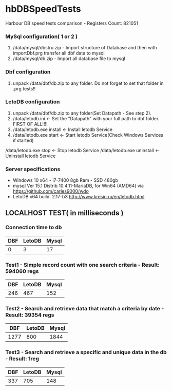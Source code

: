 # hbDBSpeedTests
Harbour DB speed tests comparison - Registers Count: 821051

### MySql configuration( 1 or 2 ) 

1) /data/mysql/dbstru.zip  - Import structure of Database and then with importDbf.prg transfer all dbf data to mysql
2) /data/mysql/db.zip - Import all database file to mysql

### Dbf configuration

1) unpack /data/dbf/db.zip to any folder. Do not forget to set that folder in .prg tests!!

### LetoDB configuration

1) unpack /data/dbf/db.zip to any folder(Set Datapath - See step 2). 
2) /data/letodb.ini <- Set the "Datapath" with your full path to dbf folder. FIRST OF ALL!!!!
3) /data/letodb.exe install <- Install letodb Service
4) /data/letodb.exe start <- Start letodb Service(Check Windows Services if started)

/data/letodb.exe stop <- Stop letodb Service
/data/letodb.exe uninstall <- Uninstall letodb Service

### Server specifications 

- Windows 10 x64 - i7-7400 8gb Ram - SSD 480gb
- mysql  Ver 15.1 Distrib 10.4.11-MariaDB, for Win64 (AMD64) via https://github.com/carles9000/wdo
- LetoDB x64 build. 2.17-b3 http://www.kresin.ru/en/letodb.html


## LOCALHOST TEST( in milliseconds )

### Connection time to db
| DBF    | LetoDB | Mysql  |
| ------ | ------ | ------ |
|    0   |    3   |   17   |

### Test1 - Simple record count with one search criteria - Result: 594060 regs
| DBF    | LetoDB | Mysql  |
| ------ | ------ | ------ |
|  246   |  467   |  152   |

### Test2 - Search and retrieve data that match a criteria by date - Result: 39354 regs
| DBF    | LetoDB | Mysql  |
| ------ | ------ | ------ |
| 1277   |  800   | 1844   |

### Test3 - Search and retrieve a specific and unique data in the db - Result: 1reg
| DBF    | LetoDB | Mysql  |
| ------ | ------ | ------ |
|  337   |  705   |  148   |



